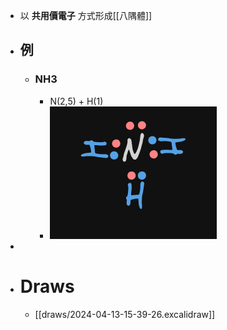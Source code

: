 - 以 **共用價電子** 方式形成[[八隅體]]
- ## 例
	- ### NH3
		- N(2,5) + H(1)
		- ![image.png](../assets/image_1712994166180_0.png)
-
- # Draws
	- [[draws/2024-04-13-15-39-26.excalidraw]]